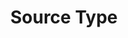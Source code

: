 ---
# -------------------------- #
#        CONTENT TYPE        #
# -------------------------- #

product-type: "connect"
content-type: "api-object"
endpoint: "source-types"
order: 5


# -------------------------- #
#        OBJECT INFO         #
# -------------------------- #

title: "Source Type"
endpoint-url: "/source-types"

description: "{{ api.core-objects.source-types.description }}"
intro-short: "Retrieve configuration info for data sources" # Used in the API functionality section of the docs

# -------------------------- #
#        VERSION INFO        #
# -------------------------- #

latest-version: "4"
versions:
  - number: "4"
    deprecated: false


# -------------------------- #
#      AVAILABLE METHODS     #
# -------------------------- #

available-methods:
  - id: "get-a-source-type"
    title: "Get a source type"
    method: "get"
    short: "{{ api.core-objects.source-types.get.short | flatify }}"

  - id: "list-source-types"
    title: "List all source types"
    method: "get"
    short: "{{ api.core-objects.source-types.list.short | flatify }}"


# -------------------------- #
#      OBJECT ATTRIBUTES     #
# -------------------------- #

object-attributes:
  - name: "report_card"
    type: "object"
    sub-type: "source report card"
    url: "{{ api.data-structures.report-cards.source.section }}"
    description: "The Source Report Card object corresponding to the source's `type`. For example: `platform.marketo` or `platform.hubspot`."


# -------------------------- #
#           EXAMPLES         #
# -------------------------- #

examples:
  - code: |
      {
        "type": "platform.hubspot",
        "current_step": 1,
        "current_step_type": "form",
        "steps": [
          {
            "type": "form",
            "properties": [
              {
                "name": "anchor_time",
                "is_required": false,
                "is_credential": false,
                "system_provided": false,
                "property_type": "user_provided",
                "json_schema": {
                  "type": "string",
                  "format": "date-time"
                },
                "provided": false,
                "tap_mutable": false
              },
              {
                "name": "cron_expression",
                "is_required": false,
                "is_credential": false,
                "system_provided": false,
                "property_type": "user_provided",
                "json_schema": null,
                "provided": false,
                "tap_mutable": false
              },
              {
                "name": "email_chunk_size",
                "is_required": false,
                "is_credential": false,
                "system_provided": false,
                "property_type": "user_provided",
                "json_schema": {
                  "anyOf": [
                    {
                      "type": "integer"
                    },
                    {
                      "type": "string",
                      "pattern": "^\\d+"
                    }
                  ]
                },
                "provided": false,
                "tap_mutable": false
              },
              {
                "name": "frequency_in_minutes",
                "is_required": false,
                "is_credential": false,
                "system_provided": false,
                "property_type": "user_provided",
                "json_schema": {
                  "type": "string",
                  "pattern": "^1$|^30$|^60$|^360$|^720$|^1440$"
                },
                "provided": false,
                "tap_mutable": false
              },
              {
                "name": "image_version",
                "is_required": true,
                "is_credential": false,
                "system_provided": true,
                "property_type": "read_only",
                "json_schema": null,
                "provided": false,
                "tap_mutable": false
              },
              {
                "name": "include_inactives",
                "is_required": false,
                "is_credential": false,
                "system_provided": false,
                "property_type": "user_provided",
                "json_schema": {
                  "type": "string",
                  "pattern": "^(true|false)$"
                },
                "provided": false,
                "tap_mutable": false
              },
              {
                "name": "require_content_scope",
                "is_required": false,
                "is_credential": false,
                "system_provided": false,
                "property_type": "user_provided",
                "json_schema": {
                  "type": "string",
                  "pattern": "^(true|false)$"
                },
                "provided": false,
                "tap_mutable": false
              },
              {
                "name": "start_date",
                "is_required": true,
                "is_credential": false,
                "system_provided": false,
                "property_type": "user_provided",
                "json_schema": {
                  "type": "string",
                  "pattern": "^\\d{4}-\\d{2}-\\d{2}T00:00:00Z$"
                },
                "provided": false,
                "tap_mutable": false
              },
              {
                "name": "subscription_chunk_size",
                "is_required": false,
                "is_credential": false,
                "system_provided": false,
                "property_type": "user_provided",
                "json_schema": {
                  "anyOf": [
                    {
                      "type": "integer"
                    },
                    {
                      "type": "string",
                      "pattern": "^\\d+"
                    }
                  ]
                },
                "provided": false,
                "tap_mutable": false
              }
            ]
          },
          {
            "type": "oauth",
            "properties": [
              {
                "name": "client_id",
                "is_required": true,
                "is_credential": true,
                "system_provided": true,
                "property_type": "system_provided_by_default",
                "json_schema": {
                  "type": "string"
                },
                "provided": false,
                "tap_mutable": false
              },
              {
                "name": "client_secret",
                "is_required": true,
                "is_credential": true,
                "system_provided": true,
                "property_type": "system_provided_by_default",
                "json_schema": {
                  "type": "string"
                },
                "provided": false,
                "tap_mutable": false
              },
              {
                "name": "redirect_uri",
                "is_required": true,
                "is_credential": true,
                "system_provided": true,
                "property_type": "system_provided_by_default",
                "json_schema": {
                  "type": "string",
                  "format": "uri"
                },
                "provided": false,
                "tap_mutable": false
              },
              {
                "name": "refresh_token",
                "is_required": true,
                "is_credential": true,
                "system_provided": true,
                "property_type": "system_provided_by_default",
                "json_schema": {
                  "type": "string"
                },
                "provided": false,
                "tap_mutable": false
              }
            ]
          },
          {
            "type": "discover_schema",
            "properties": []
          },
          {
            "type": "field_selection",
            "properties": []
          },
          {
            "type": "fully_configured",
            "properties": []
          }
        ],
        "details": {
          "pricing_tier": "standard",
          "pipeline_state": "released",
          "default_start_date": "-30 days",
          "default_scheduling_interval": 30,
          "protocol": "platform.hubspot",
          "access": true
        }
      }
---